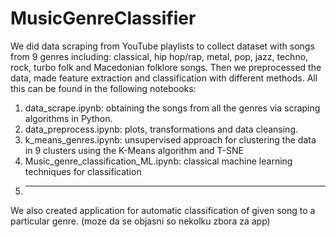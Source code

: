 # MusicGenreClassifier

We did data scraping from YouTube playlists to collect dataset with songs from 9 genres including: classical, hip hop/rap, metal, pop, jazz, techno, rock, turbo  folk and Macedonian folklore songs. Then we preprocessed the data, made feature extraction and classification with different methods. All this can be found in the following notebooks:

1. data_scrape.ipynb: obtaining the songs from all the genres via scraping algorithms in Python.
2. data_preprocess.ipynb: plots, transformations and data cleansing.
3. k_means_genres.ipynb: unsupervised approach for clustering the data in 9 clusters using the K-Means algorithm and T-SNE
4. Music_genre_classification_ML.ipynb: classical machine learning techniques for classification
5. ----------------

We also created application for automatic classification of given song to a particular genre. (moze da se objasni so nekolku zbora za app)
